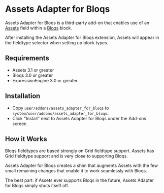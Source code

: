 # Assets Adapter for Bloqs

Assets Adapter for Bloqs is a third-party add-on that enables use of an
[Assets][assets] field within a [Bloqs][eebloqs] block.

After installing the Assets Adapter for Bloqs extension, Assets will appear
in the fieldtype selector when setting up block types.


## Requirements

* Assets 3.1 or greater
* Bloqs 3.0 or greater
* ExpressionEngine 3.0 or greater


## Installation

* Copy `user/addons/assets_adapter_for_bloqs` to `system/user/addons/assets_adapter_for_bloqs`.
* Click "Install" next to Assets Adapter for Bloqs under the Add-ons screen.


## How it Works

Bloqs fieldtypes are based strongly on Grid fieldtype support. Assets has
Grid fieldtype support and is very close to supporting Bloqs.

Assets Adapter for Bloqs creates a shim that augments Assets with the few
small remaining changes that enable it to work seamlessly with Bloqs.

The best part: if Assets ever supports Bloqs in the future, Assets Adapter
for Bloqs simply shuts itself off.


[assets]: https://devot-ee.com/add-ons/assets
[eebloqs]: https://eebloqs.com
[aafb]: https://github.com/litzinger/assets-adapter-for-bloqs
